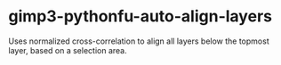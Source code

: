 # gimp3-pythonfu-auto-align-layers
Uses normalized cross-correlation to align all layers below the topmost layer, based on a selection area.
